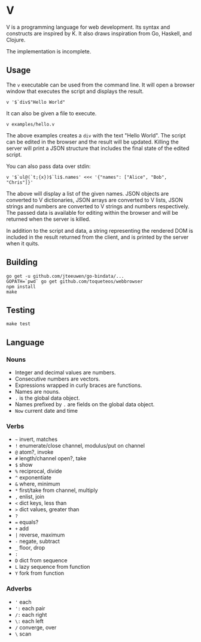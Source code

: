 # V

V is a programming language for web development. Its syntax and constructs are inspired by K. It also draws inspiration from Go, Haskell, and Clojure.

The implementation is incomplete.

## Usage

The `v` executable can be used from the command line. It will open a browser window that executes the script and displays the result.

```
v '$`div$"Hello World"
```

It can also be given a file to execute.

```
v examples/hello.v
```

The above examples creates a `div` with the text "Hello World". The script can be edited in the browser and the result will be updated. Killing the server will print a JSON structure that includes the final state of the edited script.

You can also pass data over stdin:

```
v '$`ul@(`t;{x})$`li$.names' <<< '{"names": ["Alice", "Bob", "Chris"]}'
```

The above will display a list of the given names. JSON objects are converted to V dictionaries, JSON arrays are converted to V lists, JSON strings and numbers are converted to V strings and numbers respectively. The passed data is available for editing within the browser and will be returned when the server is killed.

In addition to the script and data, a string representing the rendered DOM is included in the result returned from the client, and is printed by the server when it quits.

## Building

```
go get -u github.com/jteeuwen/go-bindata/...
GOPATH=`pwd` go get github.com/toqueteos/webbrowser
npm install
make
```

## Testing

```
make test
```

## Language

### Nouns

- Integer and decimal values are numbers.
- Consecutive numbers are vectors.
- Expressions wrapped in curly braces are functions.
- Names are nouns.
- `.` is the global data object.
- Names prefixed by `.` are fields on the global data object.
- `Now` current date and time

### Verbs

- `~` invert, matches
- `!` enumerate/close channel, modulus/put on channel
- `@` atom?, invoke
- `#` length/channel open?, take
- `$` show
- `%` reciprocal, divide
- `^` exponentiate
- `&` where, minimum
- `*` first/take from channel, multiply
- `,` enlist, join
- `<` dict keys, less than
- `>` dict values, greater than
- `?`
- `=` equals?
- `+` add
- `|` reverse, maximum
- `-` negate, subtract
- `_` floor, drop
- `:`
- `D` dict from sequence
- `L` lazy sequence from function
- `Y` fork from function

### Adverbs

- `'` each
- `':` each pair
- `/:` each right
- `\:` each left
- `/` converge, over
- `\` scan
